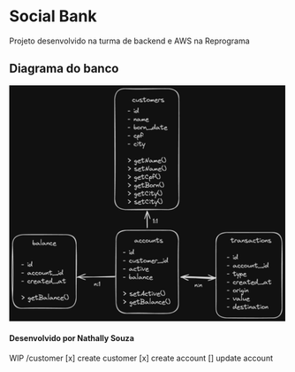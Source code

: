 # Social Bank

Projeto desenvolvido na turma de backend e AWS na Reprograma

## Diagrama do banco

<img src="schema.png" width="500">

#### Desenvolvido por Nathally Souza

WIP
/customer
[x] create customer
[x] create account
[] update account
